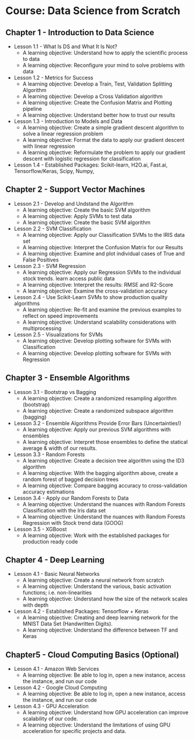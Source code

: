 # Course: Data Science from Scratch

## Chapter 1 - Introduction to Data Science
   * Lesson 1.1 - What Is DS and What It Is Not?
     * A learning objective: Understand how to apply the scientific process to data
     * A learning objective: Reconfigure your mind to solve problems with data
   * Lesson 1.2 - Metrics for Success
     * A learning objective: Develop a Train, Test, Validation Splitting Algorithm
     * A learning objective: Develop a Cross Validation algorithm
     * A learning objective: Create the Confusion Matrix and Plotting pipeline
     * A learning objective: Understand better how to trust our results
   * Lesson 1.3 - Introduction to Models and Data
     * A learning objective: Create a simple gradient descent algorithm to solve a linear regression problem
     * A learning objective: Format the data to apply our gradient descent with linear regression
     * A learning objective: Reformulate the problem to apply our gradient descent with logistic regression for classification
   * Lesson 1.4 - Established Packages: Scikit-learn, H2O.ai, Fast.ai, Tensorflow/Keras, Scipy, Numpy,
## Chapter 2 - Support Vector Machines
   * Lesson 2.1 - Develop and Undstand the Algorithm
     * A learning objective: Create the basic SVM algorithm
     * A learning objective: Apply SVMs to test data
     * A learning objective: Create the basic SVM algorithm
   * Lesson 2.2 - SVM Classification
     * A learning objective: Apply our Classification SVMs to the IRIS data set
     * A learning objective: Interpret the Confusion Matrix for our Results
     * A learning objective: Examine and plot individual cases of True and False Positives
   * Lesson 2.3 - SVM Regression
     * A learning objective: Apply our Regression SVMs to the individual stock trends. learn access public data
     * A learning objective: Interpret the results: RMSE and R2-Score
     * A learning objective: Examine the cross-validation accuracy
   * Lesson 2.4 - Use Scikit-Learn SVMs to show production quality algorithms
     * A learning objective: Re-fit and examine the previous examples to reflect on speed improvements
     * A learning objective: Understand scalability considerations with multiprocessing
   * Lesson 2.5 - Visualizations for SVMs
     * A learning objective: Develop plotting software for SVMs with Classification
     * A learning objective: Develop plotting software for SVMs with Regression
## Chapter 3 - Ensemble Algorithms
   * Lesson 3.1 - Bootstrap vs Bagging
     * A learning objective: Create a randomized resampling algorithm (bootstrap)
     * A learning objective: Create a randomized subspace algorithm (bagging)
   * Lesson 3.2 - Ensemble Algorithms Provide Error Bars (Uncertainties!)
     * A learning objective: Apply our previous SVM algorithms with ensembles
     * A learning objective: Interpret those ensembles to define the statical average & width of our results.
   * Lesson 3.3 - Random Forests
     * A learning objective: Create a decision tree algorithm using the ID3 algorithm
     * A learning objective: With the bagging algorithm above, create a random forest of bagged decision trees
     * A learning objective: Compare bagging accuracy to cross-validation accuracy estimations
   * Lesson 3.4 - Apply our Random Forests to Data
     * A learning objective: Understand the nuances with Random Forests Classification with the Iris data set
     * A learning objective: Understand the nuances with Random Forests Regression with Stock trend data (GOOG)
   * Lesson 3.5 - XGBoost
     * A learning objective: Work with the established packages for production ready code
## Chapter 4 - Deep Learning
   * Lesson 4.1 - Basic Neural Networks
     * A learning objective: Create a neural network from scratch
     * A learning objective: Understand the various, basic activation functions; i.e. non-linearities
     * A learning objective: Understand how the size of the network scales with depth
   * Lesson 4.2 - Established Packages: Tensorflow + Keras
     * A learning objective: Creating and deep learning network for the MNIST Data Set (Handwritten Digits).
     * A learning objective: Understand the difference between TF and Keras
## Chapter5 - Cloud Computing Basics (Optional)
   * Lesson 4.1 - Amazon Web Services
     * A learning objective: Be able to log in, open a new instance, access the instance, and run our code
   * Lesson 4.2 - Google Cloud Computing
     * A learning objective: Be able to log in, open a new instance, access the instance, and run our code
   * Lesson 4.3 - GPU Acceleration
     * A learning objective: Understand how GPU acceleration can improve scalability of our code.
     * A learning objective: Understand the limitations of using GPU acceleration for specific projects and data.
